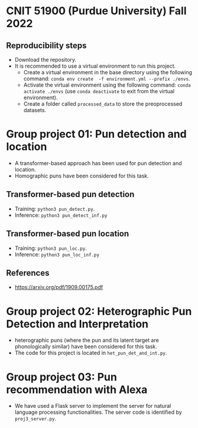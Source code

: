 # CNIT 51900 (Purdue University) Fall 2022

## Reproducibility steps
- Download the repository.
- It is recommended to use a virtual environment to run this project.
    - Create a virtual environment in the base directory using the following command: `conda env create  -f environment.yml --prefix ./envs`.
    - Activate the virtual environment using the following command: `conda activate ./envs` (use `conda deactivate` to exit from the virtual environment).
    - Create a folder called `processed_data` to store the preoprocessed datasets.

# Group project 01: Pun detection and location

- A transformer-based approach has been used for pun detection and location.
- Homographic puns have been considered for this task.

## Transformer-based pun detection
- Training: `python3 pun_detect.py`.
- Inference: `python3 pun_detect_inf.py`

## Transformer-based pun location
- Training: `python3 pun_loc.py`.
- Inference: `python3 pun_loc_inf.py`

## References
- https://arxiv.org/pdf/1909.00175.pdf

# Group project 02: Heterographic Pun Detection and Interpretation

- heterographic puns (where the pun and its latent target are phonologically similar) have been considered for this task.
- The code for this project is located in `het_pun_det_and_int.py`.

# Group project 03: Pun recommendation with Alexa

- We have used a Flask server to implement the server for natural language processing functionalities. The server code is identified by `proj3_server.py`.
